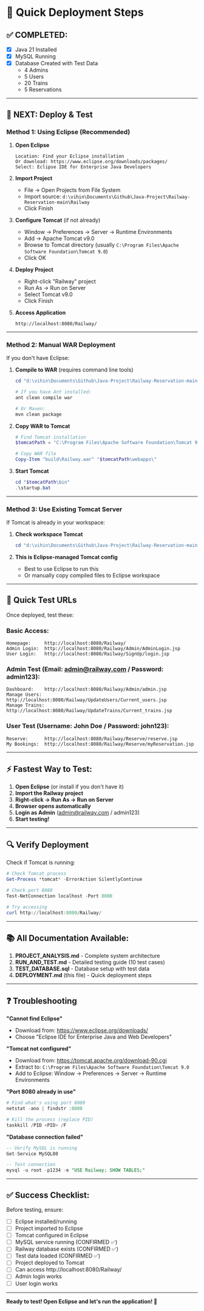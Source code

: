 # 🚀 Quick Deployment Steps

## ✅ COMPLETED:
- [x] Java 21 Installed
- [x] MySQL Running  
- [x] Database Created with Test Data
  - 4 Admins
  - 5 Users
  - 20 Trains
  - 5 Reservations

---

## 🎯 NEXT: Deploy & Test

### Method 1: Using Eclipse (Recommended)

1. **Open Eclipse**
   ```
   Location: Find your Eclipse installation
   Or download: https://www.eclipse.org/downloads/packages/
   Select: Eclipse IDE for Enterprise Java Developers
   ```

2. **Import Project**
   - File → Open Projects from File System
   - Import source: `d:\vihin\Documents\Github\Java-Project\Railway-Reservation-main\Railway`
   - Click Finish

3. **Configure Tomcat** (if not already)
   - Window → Preferences → Server → Runtime Environments
   - Add → Apache Tomcat v9.0
   - Browse to Tomcat directory (usually `C:\Program Files\Apache Software Foundation\Tomcat 9.0`)
   - Click OK

4. **Deploy Project**
   - Right-click "Railway" project
   - Run As → Run on Server
   - Select Tomcat v9.0
   - Click Finish

5. **Access Application**
   ```
   http://localhost:8080/Railway/
   ```

---

### Method 2: Manual WAR Deployment

If you don't have Eclipse:

1. **Compile to WAR** (requires command line tools)
   ```powershell
   cd "d:\vihin\Documents\Github\Java-Project\Railway-Reservation-main\Railway"
   
   # If you have Ant installed:
   ant clean compile war
   
   # Or Maven:
   mvn clean package
   ```

2. **Copy WAR to Tomcat**
   ```powershell
   # Find Tomcat installation
   $tomcatPath = "C:\Program Files\Apache Software Foundation\Tomcat 9.0"
   
   # Copy WAR file
   Copy-Item "build\Railway.war" "$tomcatPath\webapps\"
   ```

3. **Start Tomcat**
   ```powershell
   cd "$tomcatPath\bin"
   .\startup.bat
   ```

---

### Method 3: Use Existing Tomcat Server

If Tomcat is already in your workspace:

1. **Check workspace Tomcat**
   ```powershell
   cd "d:\vihin\Documents\Github\Java-Project\Railway-Reservation-main\Servers\Tomcat v9.0 Server at localhost-config"
   ```

2. **This is Eclipse-managed Tomcat config**
   - Best to use Eclipse to run this
   - Or manually copy compiled files to Eclipse workspace

---

## 📝 Quick Test URLs

Once deployed, test these:

### Basic Access:
```
Homepage:     http://localhost:8080/Railway/
Admin Login:  http://localhost:8080/Railway/Admin/AdminLogin.jsp
User Login:   http://localhost:8080/Railway/SignUp/login.jsp
```

### Admin Test (Email: admin@railway.com / Password: admin123):
```
Dashboard:    http://localhost:8080/Railway/Admin/admin.jsp
Manage Users: http://localhost:8080/Railway/UpdateUsers/Current_users.jsp
Manage Trains: http://localhost:8080/Railway/UpdateTrains/Current_trains.jsp
```

### User Test (Username: John Doe / Password: john123):
```
Reserve:      http://localhost:8080/Railway/Reserve/reserve.jsp
My Bookings:  http://localhost:8080/Railway/Reserve/myReservation.jsp
```

---

## ⚡ Fastest Way to Test:

1. **Open Eclipse** (or install if you don't have it)
2. **Import the Railway project**
3. **Right-click → Run As → Run on Server**
4. **Browser opens automatically**
5. **Login as Admin** (admin@railway.com / admin123)
6. **Start testing!**

---

## 🔍 Verify Deployment

Check if Tomcat is running:
```powershell
# Check Tomcat process
Get-Process *tomcat* -ErrorAction SilentlyContinue

# Check port 8080
Test-NetConnection localhost -Port 8080

# Try accessing
curl http://localhost:8080/Railway/
```

---

## 📚 All Documentation Available:

1. **PROJECT_ANALYSIS.md** - Complete system architecture
2. **RUN_AND_TEST.md** - Detailed testing guide (10 test cases)
3. **TEST_DATABASE.sql** - Database setup with test data
4. **DEPLOYMENT.md** (this file) - Quick deployment steps

---

## ❓ Troubleshooting

**"Cannot find Eclipse"**
- Download from: https://www.eclipse.org/downloads/
- Choose "Eclipse IDE for Enterprise Java and Web Developers"

**"Tomcat not configured"**
- Download from: https://tomcat.apache.org/download-90.cgi
- Extract to: `C:\Program Files\Apache Software Foundation\Tomcat 9.0`
- Add to Eclipse: Window → Preferences → Server → Runtime Environments

**"Port 8080 already in use"**
```powershell
# Find what's using port 8080
netstat -ano | findstr :8080

# Kill the process (replace PID)
taskkill /PID <PID> /F
```

**"Database connection failed"**
```sql
-- Verify MySQL is running
Get-Service MySQL80

-- Test connection
mysql -u root -p1234 -e "USE Railway; SHOW TABLES;"
```

---

## ✅ Success Checklist:

Before testing, ensure:

- [ ] Eclipse installed/running
- [ ] Project imported to Eclipse
- [ ] Tomcat configured in Eclipse
- [ ] MySQL service running (CONFIRMED ✅)
- [ ] Railway database exists (CONFIRMED ✅)
- [ ] Test data loaded (CONFIRMED ✅)
- [ ] Project deployed to Tomcat
- [ ] Can access http://localhost:8080/Railway/
- [ ] Admin login works
- [ ] User login works

---

**Ready to test! Open Eclipse and let's run the application! 🚂**
